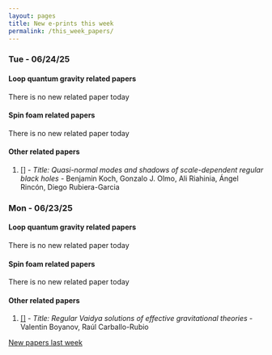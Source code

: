 ```yaml
---
layout: pages
title: New e-prints this week
permalink: /this_week_papers/
---
```




### Tue - 06/24/25

#### Loop quantum gravity related papers

There is no new related paper today 

#### Spin foam related papers

There is no new related paper today 



#### Other related papers

1. [[]](https://arxiv.org/abs/) - *Title:
          Quasi-normal modes and shadows of scale-dependent regular black holes* - Benjamin Koch, Gonzalo J. Olmo, Ali Riahinia, Ángel Rincón, Diego Rubiera-Garcia



### Mon - 06/23/25

#### Loop quantum gravity related papers

There is no new related paper today 

#### Spin foam related papers

There is no new related paper today 



#### Other related papers

1. [[]](https://arxiv.org/abs/) - *Title:
          Regular Vaidya solutions of effective gravitational theories* - Valentin Boyanov, Raúl Carballo-Rubio






[New papers last week]({{site.url}}/archived/weekly/pre-prints/2025/06/23/archived_weekly_papers.html)